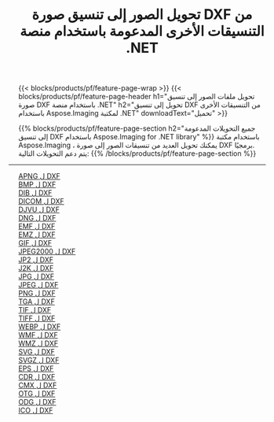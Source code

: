 ﻿---
title: تحويل الصور إلى تنسيق صورة DXF من التنسيقات الأخرى المدعومة باستخدام منصة .NET 
weight: 3920
url: /ar/net/conversion/to/dxf 
lang: ar
langdirlevel: 2
locales: zh-hans,ja,it,ru,de,es,fr,nl,id,lt,pl,pt,vi,tr,ko,zh-hant,ar,hi,th,sv,cs,uk,he
description: باستخدام Aspose.Imaging لمكتبة .NET يسهل التحويل إلى DXF من تنسيقات الصور الأخرى المدعومة
---

{{< blocks/products/pf/feature-page-wrap >}}
{{< blocks/products/pf/feature-page-header h1="تحويل ملفات الصور إلى تنسيق صورة DXF باستخدام منصة .NET" h2="تحويل إلى تنسيق DXF من التنسيقات الأخرى باستخدام Aspose.Imaging لمكتبة .NET" downloadText="تحميل" >}}


{{% blocks/products/pf/feature-page-section  h2="جميع التحويلات المدعومة إلى تنسيق DXF باستخدام Aspose.Imaging for .NET library" %}}
باستخدام مكتبة Aspose.Imaging ، يمكنك تحويل العديد من تنسيقات الصور إلى صورة DXF برمجيًا.
<br/>
يتم دعم التحويلات التالية:
{{% /blocks/products/pf/feature-page-section %}}
<div class="container-fluid productfamilypage bg-gray">
    <div class="convertypes bg-gray agp-content section">
        <div class="container">
		<hr style="margin-left:-20px;"/>
		<div class="row other-converters">
		    <div class='col-md-2 other-converter remove-lp remove-rp'><a href="/imaging/ar/net/conversion/apng-to-dxf" >APNG ل DXF</a></div>
<div class='col-md-2 other-converter remove-lp remove-rp'><a href="/imaging/ar/net/conversion/bmp-to-dxf" >BMP ل DXF</a></div>
<div class='col-md-2 other-converter remove-lp remove-rp'><a href="/imaging/ar/net/conversion/dib-to-dxf" >DIB ل DXF</a></div>
<div class='col-md-2 other-converter remove-lp remove-rp'><a href="/imaging/ar/net/conversion/dicom-to-dxf" >DICOM ل DXF</a></div>
<div class='col-md-2 other-converter remove-lp remove-rp'><a href="/imaging/ar/net/conversion/djvu-to-dxf" >DJVU ل DXF</a></div>
<div class='col-md-2 other-converter remove-lp remove-rp'><a href="/imaging/ar/net/conversion/dng-to-dxf" >DNG ل DXF</a></div>
<div class='col-md-2 other-converter remove-lp remove-rp'><a href="/imaging/ar/net/conversion/emf-to-dxf" >EMF ل DXF</a></div>
<div class='col-md-2 other-converter remove-lp remove-rp'><a href="/imaging/ar/net/conversion/emz-to-dxf" >EMZ ل DXF</a></div>
<div class='col-md-2 other-converter remove-lp remove-rp'><a href="/imaging/ar/net/conversion/gif-to-dxf" >GIF ل DXF</a></div>
<div class='col-md-2 other-converter remove-lp remove-rp'><a href="/imaging/ar/net/conversion/jpeg2000-to-dxf" >JPEG2000 ل DXF</a></div>
<div class='col-md-2 other-converter remove-lp remove-rp'><a href="/imaging/ar/net/conversion/jp2-to-dxf" >JP2 ل DXF</a></div>
<div class='col-md-2 other-converter remove-lp remove-rp'><a href="/imaging/ar/net/conversion/j2k-to-dxf" >J2K ل DXF</a></div>
<div class='col-md-2 other-converter remove-lp remove-rp'><a href="/imaging/ar/net/conversion/jpg-to-dxf" >JPG ل DXF</a></div>
<div class='col-md-2 other-converter remove-lp remove-rp'><a href="/imaging/ar/net/conversion/jpeg-to-dxf" >JPEG ل DXF</a></div>
<div class='col-md-2 other-converter remove-lp remove-rp'><a href="/imaging/ar/net/conversion/png-to-dxf" >PNG ل DXF</a></div>
<div class='col-md-2 other-converter remove-lp remove-rp'><a href="/imaging/ar/net/conversion/tga-to-dxf" >TGA ل DXF</a></div>
<div class='col-md-2 other-converter remove-lp remove-rp'><a href="/imaging/ar/net/conversion/tif-to-dxf" >TIF ل DXF</a></div>
<div class='col-md-2 other-converter remove-lp remove-rp'><a href="/imaging/ar/net/conversion/tiff-to-dxf" >TIFF ل DXF</a></div>
<div class='col-md-2 other-converter remove-lp remove-rp'><a href="/imaging/ar/net/conversion/webp-to-dxf" >WEBP ل DXF</a></div>
<div class='col-md-2 other-converter remove-lp remove-rp'><a href="/imaging/ar/net/conversion/wmf-to-dxf" >WMF ل DXF</a></div>
<div class='col-md-2 other-converter remove-lp remove-rp'><a href="/imaging/ar/net/conversion/wmz-to-dxf" >WMZ ل DXF</a></div>
<div class='col-md-2 other-converter remove-lp remove-rp'><a href="/imaging/ar/net/conversion/svg-to-dxf" >SVG ل DXF</a></div>
<div class='col-md-2 other-converter remove-lp remove-rp'><a href="/imaging/ar/net/conversion/svgz-to-dxf" >SVGZ ل DXF</a></div>
<div class='col-md-2 other-converter remove-lp remove-rp'><a href="/imaging/ar/net/conversion/eps-to-dxf" >EPS ل DXF</a></div>
<div class='col-md-2 other-converter remove-lp remove-rp'><a href="/imaging/ar/net/conversion/cdr-to-dxf" >CDR ل DXF</a></div>
<div class='col-md-2 other-converter remove-lp remove-rp'><a href="/imaging/ar/net/conversion/cmx-to-dxf" >CMX ل DXF</a></div>
<div class='col-md-2 other-converter remove-lp remove-rp'><a href="/imaging/ar/net/conversion/otg-to-dxf" >OTG ل DXF</a></div>
<div class='col-md-2 other-converter remove-lp remove-rp'><a href="/imaging/ar/net/conversion/odg-to-dxf" >ODG ل DXF</a></div>
<div class='col-md-2 other-converter remove-lp remove-rp'><a href="/imaging/ar/net/conversion/ico-to-dxf" >ICO ل DXF</a></div>
                </div>
        </div>
    </div>
</div>
<br/>

